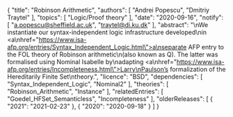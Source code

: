 {
    "title": "Robinson Arithmetic",
    "authors": [
        "Andrei Popescu",
        "Dmitriy Traytel"
    ],
    "topics": [
        "Logic/Proof theory"
    ],
    "date": "2020-09-16",
    "notify": [
        "a.popescu@sheffield.ac.uk",
        "traytel@di.ku.dk"
    ],
    "abstract": "\nWe instantiate our syntax-independent logic infrastructure developed\nin <a\nhref=\"https://www.isa-afp.org/entries/Syntax_Independent_Logic.html\">a\nseparate AFP entry</a> to the FOL theory of Robinson arithmetic\n(also known as Q). The latter was formalised using Nominal Isabelle by\nadapting <a\nhref=\"https://www.isa-afp.org/entries/Incompleteness.html\">Larry\nPaulson’s formalization of the Hereditarily Finite Set\ntheory</a>.",
    "licence": "BSD",
    "dependencies": [
        "Syntax_Independent_Logic",
        "Nominal2"
    ],
    "theories": [
        "Robinson_Arithmetic",
        "Instance"
    ],
    "relatedEntries": [
        "Goedel_HFSet_Semanticless",
        "Incompleteness"
    ],
    "olderReleases": [
        {
            "2021": "2021-02-23"
        },
        {
            "2020": "2020-09-18"
        }
    ]
}